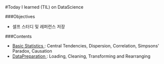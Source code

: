 #Today I learned (TIL) on DataScience 

###Objectives
- 셀프 스터디 및 레퍼런스 저장

###Contents
- [Basic Statistics ](https://github.com/h3imdallr/TIL-datascience/blob/master/Basic%20Statistics.ipynb ): Central Tendencies, Dispersion, Correlation, Simpsons' Paradox, Causation
- [DataPreparation ](https://github.com/h3imdallr/TIL-datascience/blob/master/DataPreparation.ipynb): Loading, Cleaning, Transforming and Rearranging 

